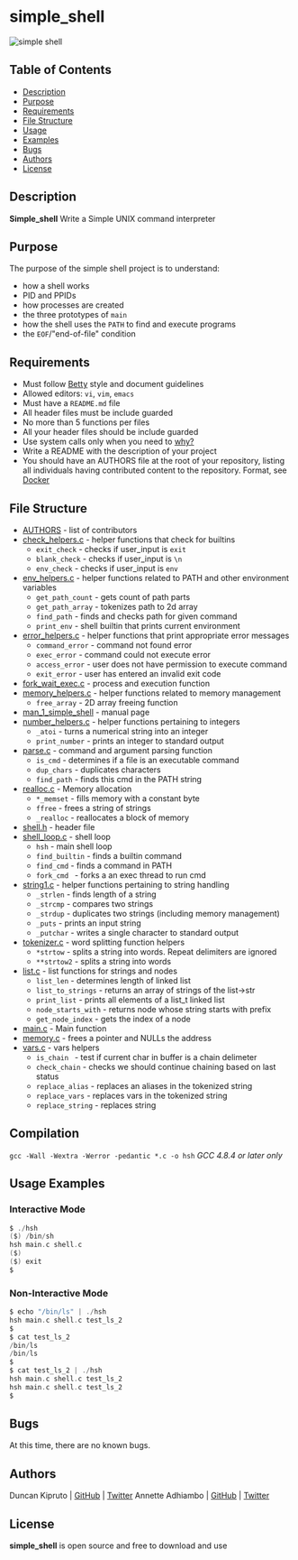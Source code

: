# simple_shell

![simple shell](https://s31.postimg.org/403ix8w7f/j1_IPt_Uu_IS51_N62_LB5z9_Qhg_r.jpg)


## Table of Contents

* [Description](#description)
* [Purpose](#purpose)
* [Requirements](#requirements)
* [File Structure](#file-structure)
* [Usage](#usage)
* [Examples](#examples)
* [Bugs](#bugs)
* [Authors](#authors)
* [License](#license)


## Description

**Simple_shell** Write a Simple UNIX command interpreter

## Purpose

The purpose of the simple shell project is to understand:
* how a shell works
* PID and PPIDs
* how processes are created
* the three prototypes of `main`
* how the shell uses the `PATH` to find and execute programs
* the `EOF`/"end-of-file" condition

## Requirements

* Must follow [Betty](https://github.com/holbertonschool/Betty/wiki) style and document guidelines
* Allowed editors: `vi`, `vim`, `emacs`
* Must have a `README.md` file
* All header files must be include guarded
* No more than 5 functions per files
* All your header files should be include guarded
* Use system calls only when you need to [why?](https://alx-intranet.hbtn.io/rltoken/EU7B1PTSy14INnZEShpobQ)
* Write a README with the description of your project
* You should have an AUTHORS file at the root of your repository, listing all individuals having contributed content to the repository. Format, see [Docker](https://alx-intranet.hbtn.io/rltoken/UL8J3kgl7HBK_Z9iBL3JFg)

## File Structure

* [AUTHORS](https://github.com/castorichy/simple_shell/blob/docs/AUTHORS) - list of contributors
* [check_helpers.c](https://github.com/Annetaliya/simple_shell/blob/docs/check_helpers.c) - helper functions that check for builtins
  * `exit_check` - checks if user_input is `exit`
  * `blank_check` - checks if user_input is `\n`
  * `env_check` - checks if user_input is `env`
* [env_helpers.c](env_helpers.c) - helper functions related to PATH and other environment variables
  * `get_path_count` - gets count of path parts
  * `get_path_array` - tokenizes path to 2d array
  * `find_path` - finds and checks path for given command
  * `print_env` - shell builtin that prints current environment
* [error_helpers.c](error_helpers.c) - helper functions that print appropriate error messages
  * `command_error` - command not found error
  * `exec_error` - command could not execute error
  * `access_error` - user does not have permission to execute command
  * `exit_error` - user has entered an invalid exit code
* [fork_wait_exec.c](fork_wait_exec.c) - process and execution function
* [memory_helpers.c](memory_helpers.c) - helper functions related to memory management
  * `free_array` - 2D array freeing function
* [man_1_simple_shell](man_1_simple_shell) - manual page
* [number_helpers.c](number_helpers.c) - helper functions pertaining to integers
  * `_atoi` - turns a numerical string into an integer
  * `print_number` - prints an integer to standard output
* [parse.c](parse.c) - command and argument parsing function
  * `is_cmd` - determines if a file is an executable command
  * `dup_chars` - duplicates characters
  * `find_path` - finds this cmd in the PATH string
* [realloc.c](realloc.c) - Memory allocation
  * `*_memset` - fills memory with a constant byte
  * `ffree` - frees a string of strings
  * `_realloc` - reallocates a block of memory
* [shell.h](shell.h) - header file
* [shell_loop.c](shell_loop.c) - shell loop
  * `hsh` - main shell loop
  * `find_builtin` - finds a builtin command
  * `find_cmd` - finds a command in PATH
  * `fork_cmd ` - forks a an exec thread to run cmd
* [string1.c](string1.c) - helper functions pertaining to string handling
  * `_strlen` - finds length of a string
  * `_strcmp` - compares two strings
  * `_strdup` - duplicates two strings (including memory management)
  * `_puts` - prints an input string
  * `_putchar` - writes a single character to standard output
* [tokenizer.c](tokenizer.c) - word splitting function helpers
  * `*strtow` - splits a string into words. Repeat delimiters are ignored
  * `**strtow2` - splits a string into words
* [list.c](list.c) - list functions for strings and nodes
  * `list_len` - determines length of linked list
  * `list_to_strings` - returns an array of strings of the list->str
  * `print_list` - prints all elements of a list_t linked list
  * `node_starts_with` - returns node whose string starts with prefix
  * `get_node_index` - gets the index of a node
* [main.c](main.c) - Main function
* [memory.c](memory.c) - frees a pointer and NULLs the address
* [vars.c](vars.c) - vars helpers
  * `is_chain ` - test if current char in buffer is a chain delimeter
  * `check_chain` - checks we should continue chaining based on last status
  * `replace_alias` - replaces an aliases in the tokenized string
  * `replace_vars` - replaces vars in the tokenized string
  * `replace_string` - replaces string
## Compilation

```gcc -Wall -Wextra -Werror -pedantic *.c -o hsh```
*GCC 4.8.4 or later only*
## Usage Examples
### Interactive Mode
```c
$ ./hsh
($) /bin/sh
hsh main.c shell.c 
($)
($) exit
$
```

### Non-Interactive Mode

```c
$ echo "/bin/ls" | ./hsh
hsh main.c shell.c test_ls_2
$
$ cat test_ls_2
/bin/ls
/bin/ls
$
$ cat test_ls_2 | ./hsh
hsh main.c shell.c test_ls_2
hsh main.c shell.c test_ls_2
$
```
## Bugs
At this time, there are no known bugs.
## Authors
Duncan Kipruto | [GitHub](https://github.com/castorichy) | [Twitter](https://twitter.com/geecoding)
Annette Adhiambo | [GitHub](https://github.com/mjkamma) | [Twitter](https://twitter.com/PeaceJones8)
## License
**simple_shell** is open source and free to download and use
